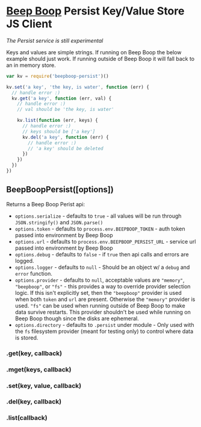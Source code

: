 # [Beep Boop](https://beepboophq.com) Persist Key/Value Store JS Client

*The Persist service is still experimental*

Keys and values are simple strings. If running on Beep Boop the below example should
just work. If running outside of Beep Boop it will fall back to an in memory store.

```javascript
var kv = require('beepboop-persist')()

kv.set('a key', 'the key, is water', function (err) {
  // handle error :)
  kv.get('a key', function (err, val) {
    // handle error :)
    // val should be 'the key, is water'

    kv.list(function (err, keys) {
      // handle error :)
      // keys should be ['a key']
      kv.del('a key', function (err) {
        // handle error :)
        // 'a key' should be deleted
      })
    })
  })
})
```

## BeepBoopPersist([options])
Returns a Beep Boop Perist api:

+ `options.serialize` - defaults to `true` - all values will be run through `JSON.stringify()` and `JSON.parse()`
+ `options.token` - defaults to `process.env.BEEPBOOP_TOKEN` - auth token passed into environment by Beep Boop
+ `options.url` - defaults to `process.env.BEEPBOOP_PERSIST_URL` - service url passed into environment by Beep Boop
+ `options.debug` - defaults to `false` - if `true` then api calls and errors are logged.
+ `options.logger` - defaults to `null` - Should be an object w/ a `debug` and `error` function.
+ `options.provider` - defaults to `null`, acceptable values are `"memory"`, `"beepboop"`, or `"fs"` - this provides a way to override provider selection logic.  If this isn't explicitly set, then the `"beepboop"` provider is used when both `token` and `url` are present.  Otherwise the `"memory"` provider is used. `"fs"` can be used when running outside of Beep Boop to make data survive restarts. This provider shouldn't be used while running on Beep Boop though since the disks are ephemeral.
+ `options.directory` - defaults to `.persist` under module - Only used with the `fs` filesystem provider (meant for testing only) to control where data is stored.

### .get(key, callback)

### .mget(keys, callback)

### .set(key, value, callback)

### .del(key, callback)

### .list(callback)
